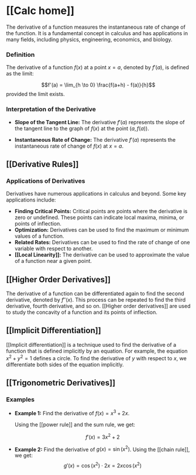 
# [[Calc home]]

The derivative of a function measures the instantaneous rate of change of the function.  It is a fundamental concept in calculus and has applications in many fields, including physics, engineering, economics, and biology.

### Definition
The derivative of a function $f(x)$ at a point $x=a$, denoted by $f'(a)$, is defined as the limit:

$$f'(a) = \lim_{h \to 0} \frac{f(a+h) - f(a)}{h}$$
provided the limit exists.
### Interpretation of the Derivative

* **Slope of the Tangent Line:**  The derivative $f'(a)$ represents the slope of the tangent line to the graph of $f(x)$ at the point $(a, f(a))$.

* **Instantaneous Rate of Change:** The derivative $f'(a)$ represents the instantaneous rate of change of $f(x)$ at $x=a$.

## [[Derivative Rules]]

### Applications of Derivatives

Derivatives have numerous applications in calculus and beyond. Some key applications include:
* **Finding Critical Points:** Critical points are points where the derivative is zero or undefined. These points can indicate local maxima, minima, or points of inflection.
* **Optimization:** Derivatives can be used to find the maximum or minimum values of a function.
* **Related Rates:** Derivatives can be used to find the rate of change of one variable with respect to another.
* **[[Local Linearity]]:** The derivative can be used to approximate the value of a function near a given point.

## [[Higher Order Derivatives]]

The derivative of a function can be differentiated again to find the second derivative, denoted by $f''(x)$.  This process can be repeated to find the third derivative, fourth derivative, and so on.  [[Higher order derivatives]] are used to study the concavity of a function and its points of inflection.

## [[Implicit Differentiation]]

[[Implicit differentiation]] is a technique used to find the derivative of a function that is defined implicitly by an equation.  For example, the equation $x^2 + y^2 = 1$ defines a circle. To find the derivative of $y$ with respect to $x$, we differentiate both sides of the equation implicitly.

## [[Trigonometric Derivatives]]

### Examples

* **Example 1:** Find the derivative of $f(x) = x^3 + 2x$.

   Using the [[power rule]] and the sum rule, we get:

   $$f'(x) = 3x^2 + 2$$

* **Example 2:** Find the derivative of $g(x) = \sin(x^2)$.
   Using the [[chain rule]], we get:
   $$g'(x) = \cos(x^2) \cdot 2x = 2x \cos(x^2)$$

